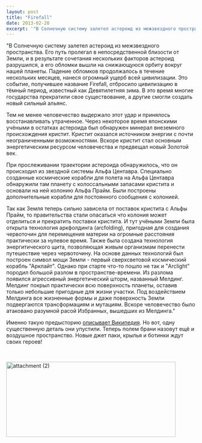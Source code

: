 ```yaml
---
layout: post
title: "Firefall"
date: 2013-02-20
excerpt: '"В Солнечную систему залетел астероид из межзвездного пространства. Его путь пролегал в непосредственной близости от Земли, и в результате сочетания нескольких факторов астероид разрушился, а его обломки вышли на снижающуюся орбиту вокруг нашей планеты...'
---
```


"В Солнечную систему залетел астероид из межзвездного пространства. Его путь пролегал в непосредственной близости от Земли, и в результате сочетания нескольких факторов астероид разрушился, а его обломки вышли на снижающуюся орбиту вокруг нашей планеты. Падение обломков продолжалось в течение нескольких месяцев, нанеся огромный ущерб всей цивилизации. Это событие, получившее название Firefall, отбросило цивилизацию в тёмный период, известный как Девятилетняя зима. В это время многие государства прекратили свое существование, а другие смогли создать новый сильный альянс.

Тем не менее человечество выдержало этот удар и принялось восстанавливать утраченное. Через некоторое время японскими учёными в остатках астероида был обнаружен минерал внеземного происхождения кристит. Кристит оказался источником энергии с почти неограниченными возможностями. Вскоре кристит стал основным энергетическим ресурсом человечества и предвещал новый Золотой век.

При прослеживании траектории астероида обнаружилось, что он происходил из звездной системы Альфа Центавра. Специально созданные космические корабли для полета на Альфа Центавра обнаружили там планету с колоссальными запасами кристита и основали на ней колонию Альфа Прайм. Были построены дополнительные корабли для постоянного сообщения с колонией.

Так как Земля теперь сильно зависела от поставок кристита с Альфы Прайм, то правительства стали опасаться что колония может отделиться и прекратить поставки кристита. И тут учёными Земли была открыта технология аркфолдинга (arcfolding), пригодная для создания червоточин для перемещения материи на огромные расстояния практически за нулевое время. Также была создана технология энергитического щита, позволяющая живым организмам перенести путешествие через червоточину. На основе данных технологий был построен символ мощи Земли - первый сверхсветовой космический корабль "Арклайт". Однако при старте что-то пошло не так и "Arclight" породил большой разлом в пространстве-времени. Из разлома появился агрессивный энергетический шторм, названный Мелдинг. Мелдинг покрыл практически всю поверхность планеты, оставив только небольшие пригодные для жизни участки. Под воздействием Мелдинга все жизненные формы и даже поверхность Земли подвергаются трансформациям и мутациям. Вскоре человечество было атаковано разумной расой Избранных, вышедших из Мелдинга."

Именно такую предысторию <a href="http://ru.wikipedia.org/wiki/Firefall_(%D0%B8%D0%B3%D1%80%D0%B0)">описывает Википедия</a>. Но вот, одну существенную деталь они упустили. Теперь полем брани назовут ещё и воздушное пространство. Новые джет паки, крылья и ботинки ждут своих героев!

&nbsp;

<a href="http://gamersoul.ru/wp-content/uploads/2013/02/attachment-2.jpg"><img class="size-full wp-image-1152 aligncenter" alt="attachment (2)" src="http://gamersoul.ru/wp-content/uploads/2013/02/attachment-2.jpg" width="450" height="200" /></a>

&nbsp;